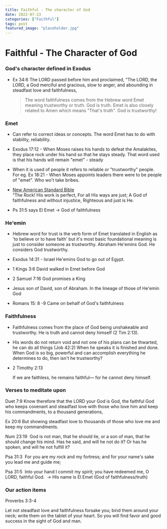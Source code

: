 ```yaml
---
title: Faithful - The character of God
date: 2022-07-23
categories: ["Faithful"]
tags: post
featured_image: "placeholder.jpg"
---
```


# Faithful - The Character of God

### God's character defined in Exodus

- Ex 34:6 The LORD passed before him and proclaimed, “The LORD, the LORD, a God merciful and gracious, slow to anger, and abounding in steadfast love and faithfulness,
  
  > The word faithfulness comes from the Hebrew word Emet meaning trustworthy or truth. God is truth. Emet is also closely related to Amen which means "That's truth". God is trustworthy!

### Emet

- Can refer to correct ideas or concepts. The word Emet has to do with stability, reliability.

- Exodus 17:12 - When Moses raises his hands to defeat the Amalakites, they place rock under his hand so that he stays steady. That word used is that his hands will remain "emet" - steady

- When it is used of people it refers to reliable or "trustworthy" people. For eg. Ex 18:21 - When Moses appoints leaders there were to be people of "emet". Who wo't take bribes.

- [New American Standard Bible](https://biblehub.com/nasb_/deuteronomy/32.htm)  
  “The Rock! His work is perfect, For all His ways are just; A God of faithfulness and without injustice, Righteous and just is He.

- Ps 31:5 says El Emet -> God of faithfulness

### He'emin

- Hebrew word for trust is the verb form of Emet translated in English as 'to believe or to have faith' but it's most basic foundational meaning is just to consider someone as trustworthy. Abraham He'emins God. He considers God trustworthy. 

- Exodus 14:31 - Israel He'emins God to go out of Egypt. 

- 1 Kings 3:6 David walked in Emet before God

- 2 Samuel 7:16 God promises a King

- Jesus son of David, son of Abraham. In the lineage of those of He'emin God

- Romans 15: 8 -9 Came on behalf of God's faithfulness

### Faithfulness

- Faithfulness comes from the place of God being unshakeable and trustworthy. He is truth and cannot deny himself (2 Tim 2:13).

- His words do not return void and not one of his plans can be thwarted, he can do all things (Job 42:2) When he speaks it is finished and done. When God is so big, powerful and can accomplish everything he determines to do, then isn't he trustworthy?

- 2 Timothy 2:13
  
  If we are faithless, he remains faithful— for he cannot deny himself.

### Verses to meditate upon

Duet 7:9 Know therefore that the LORD your God is God, the faithful God who keeps covenant and steadfast love with those who love him and keep his commandments, to a thousand generations,

Ex 20:6 But showing steadfast love to thousands of those who love me and keep my commandments.

Num 23:19  God is not man, that he should lie, or a son of man, that he should change his mind. Has he said, and will he not do it? Or has he spoken, and will he not fulfill it? 

Psa 31:3  For you are my rock and my fortress; and for your name's sake you lead me and guide me; 

Psa 31:5  Into your hand I commit my spirit; you have redeemed me, O LORD, faithful God.  -> HIs name is El Emet (God of faithfulness/truth)

### Our action items

Proverbs 3:3-4

Let not steadfast love and faithfulness forsake you; bind them around your neck; write them on the tablet of your heart. So you will find favor and good success in the sight of God and man.
